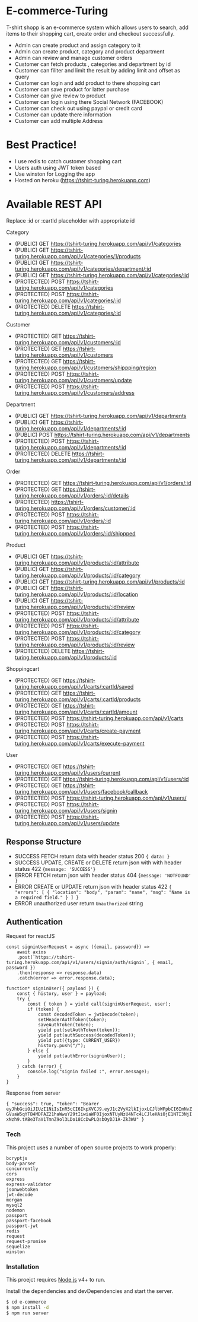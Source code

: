 # E-commerce-Turing

T-shirt shopp is an e-commerce system which allows users to search, add items to their shopping cart, create order and checkout successfully.

- Admin can create product and assign category to it
- Admin can create product, category and product department
- Admin can review and manage customer orders
- Customer can fetch products , categories and department by id
- Customer can filiter and limit the result by adding limit and offset as query
- Customer can login and add product to there shopping cart
- Customer can save product for latter purchase
- Customer can give review to product
- Customer can login using there Social Network (FACEBOOK)
- Customer can check out using paypal or credit card
- Customer can update there information
- Customer can add multiple Address

# Best Practice!

- I use redis to catch customer shopping cart
- Users auth using JWT token based
- Use winston for Logging the app
- Hosted on heroku (https://tshirt-turing.herokuapp.com)

# Available REST API

Replace :id or :cartId placeholder with appropriate id

Category

- (PUBLIC) GET https://tshirt-turing.herokuapp.com/api/v1/categories
- (PUBLIC) GET https://tshirt-turing.herokuapp.com/api/v1/categories/1/products
- (PUBLIC) GET https://tshirt-turing.herokuapp.com/api/v1/categories/department/:id
- (PUBLIC) GET https://tshirt-turing.herokuapp.com/api/v1/categories/:id
- (PROTECTED) POST https://tshirt-turing.herokuapp.com/api/v1/categories
- (PROTECTED) POST https://tshirt-turing.herokuapp.com/api/v1/categories/:id
- (PROTECTED) DELETE https://tshirt-turing.herokuapp.com/api/v1/categories/:id

Customer

- (PROTECTED) GET https://tshirt-turing.herokuapp.com/api/v1/customers/:id
- (PROTECTED) GET https://tshirt-turing.herokuapp.com/api/v1/customers
- (PROTECTED) GET https://tshirt-turing.herokuapp.com/api/v1/customers/shippping/region
- (PROTECTED) POST https://tshirt-turing.herokuapp.com/api/v1/customers/update
- (PROTECTED) POST https://tshirt-turing.herokuapp.com/api/v1/customers/address

Department

- (PUBLIC) GET https://tshirt-turing.herokuapp.com/api/v1/departments
- (PUBLIC) GET https://tshirt-turing.herokuapp.com/api/v1/departments/:id
- (PUBLIC) POST https://tshirt-turing.herokuapp.com/api/v1/departments
- (PROTECTED) POST https://tshirt-turing.herokuapp.com/api/v1/departments/:id
- (PROTECTED) DELETE https://tshirt-turing.herokuapp.com/api/v1/departments/:id

Order

- (PROTECTED) GET https://tshirt-turing.herokuapp.com/api/v1/orders/:id
- (PROTECTED) GET https://tshirt-turing.herokuapp.com/api/v1/orders/:id/details
- (PROTECTED) https://tshirt-turing.herokuapp.com/api/v1/orders/customer/:id
- (PROTECTED) POST https://tshirt-turing.herokuapp.com/api/v1/orders/:id
- (PROTECTED) POST https://tshirt-turing.herokuapp.com/api/v1/orders/:id/shippped

Product

- (PUBLIC) GET https://tshirt-turing.herokuapp.com/api/v1/products/:id/attribute
- (PUBLIC) GET https://tshirt-turing.herokuapp.com/api/v1/products/:id/category
- (PUBLIC) GET https://tshirt-turing.herokuapp.com/api/v1/products/:id
- (PUBLIC) GET https://tshirt-turing.herokuapp.com/api/v1/products/:id/location
- (PUBLIC) GET https://tshirt-turing.herokuapp.com/api/v1/products/:id/review
- (PROTECTED) POST https://tshirt-turing.herokuapp.com/api/v1/products/:id/attribute
- (PROTECTED) POST https://tshirt-turing.herokuapp.com/api/v1/products/:id/category
- (PROTECTED) POST https://tshirt-turing.herokuapp.com/api/v1/products/:id/review
- (PROTECTED) DELETE https://tshirt-turing.herokuapp.com/api/v1/products/:id

Shoppingcart

- (PROTECTED) GET https://tshirt-turing.herokuapp.com/api/v1/carts/:cartId/saved
- (PROTECTED) GET https://tshirt-turing.herokuapp.com/api/v1/carts/:cartId/products
- (PROTECTED) GET https://tshirt-turing.herokuapp.com/api/v1/carts/:cartId/amount
- (PROTECTED) POST https://tshirt-turing.herokuapp.com/api/v1/carts
- (PROTECTED) POST https://tshirt-turing.herokuapp.com/api/v1/carts/create-payment
- (PROTECTED) POST https://tshirt-turing.herokuapp.com/api/v1/carts/execute-payment

User

- (PROTECTED) GET https://tshirt-turing.herokuapp.com/api/v1/users/current
- (PROTECTED) GET https://tshirt-turing.herokuapp.com/api/v1/users/:id
- (PROTECTED) GET https://tshirt-turing.herokuapp.com/api/v1/users/facebook/callback
- (PROTECTED) POST https://tshirt-turing.herokuapp.com/api/v1/users/
- (PROTECTED) POST https://tshirt-turing.herokuapp.com/api/v1/users/signin
- (PROTECTED) POST https://tshirt-turing.herokuapp.com/api/v1/users/update

## Response Structure

- SUCCESS FETCH return data with header status 200 `{ data: }`
- SUCCESS UPDATE, CREATE or DELETE return json with with header status 422 `{message: 'SUCCESS'}`
- ERROR FETCH return json with header status 404 `{message: 'NOTFOUND' }`
- ERROR CREATE or UPDATE return json with header status 422 `{ "errors": [ { "location": "body", "param": "name", "msg": "Name is a required field." } ] }`
- ERROR unauthorized user return `Unauthorized` string

## Authentication

Request for reactJS

```
const signinUserRequest = async ({email, password}) =>
    await axios
    .post(`https://tshirt-turing.herokuapp.com/api/v1/users/signin/auth/signin`, { email, password })
    .then(response => response.data)
    .catch(error => error.response.data);

function* signinUser({ payload }) {
    const { history, user } = payload;
    try {
        const { token } = yield call(signinUserRequest, user);
        if (token) {
            const decodedToken = jwtDecode(token);
            setHeaderAuthToken(token);
            saveAuthToken(token);
            yield put(setAuthToken(token));
            yield put(authSuccess(decodedToken));
            yield put({type: CURRENT_USER})
            history.push("/");
        } else {
            yield put(authError(signinUser));
        }
    } catch (error) {
        console.log("signin failed :", error.message);
    }
}
```

Response from server

`{ "success": true, "token": "Bearer eyJhbGciOiJIUzI1NiIsInR5cCI6IkpXVCJ9.eyJ1c2VyX2lkIjoxLCJlbWFpbCI6ImNvZGVuaW5qYTB4MDFAZ21haWwuY29tIiwiaWF0IjoxNTUyNzU4NTc4LCJleHAiOjE1NTI3NjIxNzh9.tABe3TaV1TmnZ9ol3LDo18CcDwPLQsbOyDJ1A-Zk3WU" }`

### Tech

This project uses a number of open source projects to work properly:

    bcryptjs
    body-parser
    concurrently
    cors
    express
    express-validator
    jsonwebtoken
    jwt-decode
    morgan
    mysql2
    nodemon
    passport
    passport-facebook
    passport-jwt
    redis
    request
    request-promise
    sequelize
    winston

### Installation

This proejct requires [Node.js](https://nodejs.org/) v4+ to run.

Install the dependencies and devDependencies and start the server.

```sh
$ cd e-commerce
$ npm install -d
$ npm run server
```
